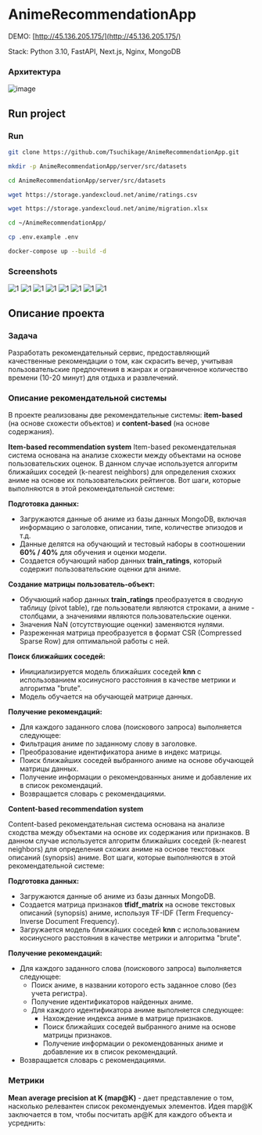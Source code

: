 # AnimeRecommendationApp

DEMO: [http://45.136.205.175/](http://45.136.205.175/)

Stack: Python 3.10, FastAPI, Next.js, Nginx, MongoDB

### Архитектура
![image](https://github.com/Tsuchikage/AnimeRecommendationApp/raw/main/docs/9.png)


## Run project

### Run

```bash
git clone https://github.com/Tsuchikage/AnimeRecommendationApp.git

mkdir -p AnimeRecommendationApp/server/src/datasets

cd AnimeRecommendationApp/server/src/datasets

wget https://storage.yandexcloud.net/anime/ratings.csv

wget https://storage.yandexcloud.net/anime/migration.xlsx

cd ~/AnimeRecommendationApp/

cp .env.example .env

docker-compose up --build -d
```

### Screenshots
![1](https://github.com/Tsuchikage/AnimeRecommendationApp/raw/main/docs/1.jpg)
![1](https://github.com/Tsuchikage/AnimeRecommendationApp/raw/main/docs/2.jpg)
![1](https://github.com/Tsuchikage/AnimeRecommendationApp/raw/main/docs/3.jpg)
![1](https://github.com/Tsuchikage/AnimeRecommendationApp/raw/main/docs/4.jpg)
![1](https://github.com/Tsuchikage/AnimeRecommendationApp/raw/main/docs/5.jpg)
![1](https://github.com/Tsuchikage/AnimeRecommendationApp/raw/main/docs/6.jpg)
![1](https://github.com/Tsuchikage/AnimeRecommendationApp/raw/main/docs/7.jpg)
![1](https://github.com/Tsuchikage/AnimeRecommendationApp/raw/main/docs/8.png)


## Описание проекта

### Задача
Разработать рекомендательный сервис, предоставляющий качественные рекомендации о том, как скрасить вечер, учитывая пользовательские предпочтения в жанрах и ограниченное количество времени (10-20 минут) для отдыха и развлечений.

### Описание рекомендательной системы
В проекте реализованы две рекомендательные системы: **item-based** (на основе схожести объектов) и **content-based** (на основе содержания).

**Item-based recommendation system**
Item-based рекомендательная система основана на анализе схожести между объектами на основе пользовательских оценок. В данном случае используется алгоритм ближайших соседей (k-nearest neighbors) для определения схожих аниме на основе их пользовательских рейтингов. Вот шаги, которые выполняются в этой рекомендательной системе:

**Подготовка данных:**

- Загружаются данные об аниме из базы данных MongoDB, включая информацию о заголовке, описании, типе, количестве эпизодов и т.д.
- Данные делятся на обучающий и тестовый наборы в соотношении **60% / 40%** для обучения и оценки модели.
- Создается обучающий набор данных **train\_ratings**, который содержит пользовательские оценки для аниме.

**Создание матрицы пользователь-объект:**

- Обучающий набор данных **train\_ratings** преобразуется в сводную таблицу (pivot table), где пользователи являются строками, а аниме - столбцами, а значениями являются пользовательские оценки.
- Значения NaN (отсутствующие оценки) заменяются нулями.
- Разреженная матрица преобразуется в формат CSR (Compressed Sparse Row) для оптимальной работы с ней.

**Поиск ближайших соседей:**

- Инициализируется модель ближайших соседей **knn** с использованием косинусного расстояния в качестве метрики и алгоритма "brute".
- Модель обучается на обучающей матрице данных.

**Получение рекомендаций:**

- Для каждого заданного слова (поискового запроса) выполняется следующее:
- Фильтрация аниме по заданному слову в заголовке.
- Преобразование идентификатора аниме в индекс матрицы.
- Поиск ближайших соседей выбранного аниме на основе обучающей матрицы данных.
- Получение информации о рекомендованных аниме и добавление их в список рекомендаций.
- Возвращается словарь с рекомендациями.


**Content-based recommendation system**

Content-based рекомендательная система основана на анализе сходства между объектами на основе их содержания или признаков. В данном случае используется алгоритм ближайших соседей (k-nearest neighbors) для определения схожих аниме на основе текстовых описаний (synopsis) аниме. Вот шаги, которые выполняются в этой рекомендательной системе:

**Подготовка данных:**

- Загружаются данные об аниме из базы данных MongoDB.
- Создается матрица признаков **tfidf\_matrix** на основе текстовых описаний (synopsis) аниме, используя TF-IDF (Term Frequency-Inverse Document Frequency).
- Загружается модель ближайших соседей **knn** с использованием косинусного расстояния в качестве метрики и алгоритма "brute".

**Получение рекомендаций:**

- Для каждого заданного слова (поискового запроса) выполняется следующее:
  - Поиск аниме, в названии которого есть заданное слово (без учета регистра).
  - Получение идентификаторов найденных аниме.
  - Для каждого идентификатора аниме выполняется следующее:
    - Нахождение индекса аниме в матрице признаков.
    - Поиск ближайших соседей выбранного аниме на основе матрицы признаков.
    - Получение информации о рекомендованных аниме и добавление их в список рекомендаций.
- Возвращается словарь с рекомендациями.



### Метрики
**Mean average precision at K (map@K)** - дает представление о том, насколько релевантен список рекомендуемых элементов. Идея map@K заключается в том, чтобы посчитать ap@K для каждого объекта и усреднить: 
